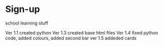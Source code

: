 # Sign-up
school learning stuff

Ver 1.1 created python
Ver 1.3 created base html files
Ver 1.4 fixed python code, added colours, added second bar
ver 1.5 addeded cards
